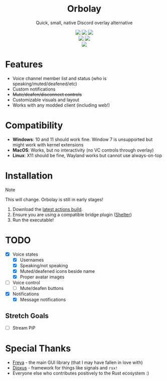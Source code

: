 <div align="center">
  <h1>Orbolay</h1>
  <p>Quick, small, native Discord overlay alternative</p>
</div>

<div align="center">
  <img src="https://img.shields.io/github/actions/workflow/status/SpikeHD/Orbolay/build.yml" />
  <img src="https://img.shields.io/github/repo-size/SpikeHD/Orbolay" />
  <img src="https://img.shields.io/github/commit-activity/m/SpikeHD/Orbolay" />
</div>

<div align="center">
  <img src="https://img.shields.io/github/release-date/SpikeHD/Orbolay" />
  <img src="https://img.shields.io/github/stars/SpikeHD/Orbolay" />
</div>

<div align="center">
  <img src="https://github.com/user-attachments/assets/d7adf8d3-96e5-4159-ac1d-7afb131e1fc1" />
</div>

# Features

* Voice channel member list and status (who is speaking/muted/deafened/etc)
* Custom notifications
* ~~Mute/deafen/disconnect controls~~
* Customizable visuals and layout
* Works with any modded client (including web!)

# Compatibility

* **Windows**: 10 and 11 should work fine. Window 7 is unsupported but might work with kernel extensions
* **MacOS**: Works, but no interactivity (no VC controls through overlay)
* **Linux**: X11 should be fine, Wayland works but cannot use always-on-top

# Installation

> [!NOTE]
> This will change. Orbolay is still in early stages!

1. Download the [latest actions build](https://github.com/SpikeHD/Orbolay/actions/workflows/build.yml).
2. Ensure you are using a compatible bridge plugin ([Shelter](https://github.com/SpikeHD/shelter-plugins?tab=readme-ov-file#orbolay-bridge))
3. Run the executable!

# TODO

* [x] Voice states
  * [x] Usernames
  * [x] Speaking/not speaking
  * [x] Muted/deafened icons beside name
  * [x] Proper avatar images
* [ ] Voice control
  * [ ] Mute/deafen buttons
* [x] Notifications
  * [x] Message notifications

## Stretch Goals

* [ ] Stream PiP

# Special Thanks

* [Freya](https://github.com/marc2332/freya) - the main GUI library (that I may have fallen in love with)
* [Dioxus](https://dioxuslabs.com/) - framework for things like signals and `rsx!`
* Everyone else who contributes positively to the Rust ecosystem :)
